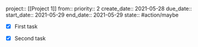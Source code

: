 project:: [[Project 1]]
from:: 
priority:: 2
create_date:: 2021-05-28
due_date:: 
start_date:: 2021-05-29
end_date:: 2021-05-29
state:: #action/maybe 

- [x] First task
- [x] Second task

